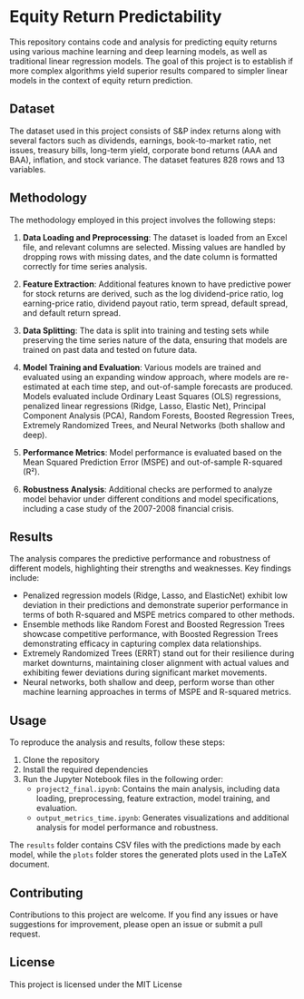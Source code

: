 # Equity Return Predictability

This repository contains code and analysis for predicting equity returns using various machine learning and deep learning models, as well as traditional linear regression models. The goal of this project is to establish if more complex algorithms yield superior results compared to simpler linear models in the context of equity return prediction.

## Dataset

The dataset used in this project consists of S&P index returns along with several factors such as dividends, earnings, book-to-market ratio, net issues, treasury bills, long-term yield, corporate bond returns (AAA and BAA), inflation, and stock variance. The dataset features 828 rows and 13 variables.

## Methodology

The methodology employed in this project involves the following steps:

1. **Data Loading and Preprocessing**: The dataset is loaded from an Excel file, and relevant columns are selected. Missing values are handled by dropping rows with missing dates, and the date column is formatted correctly for time series analysis.

2. **Feature Extraction**: Additional features known to have predictive power for stock returns are derived, such as the log dividend-price ratio, log earning-price ratio, dividend payout ratio, term spread, default spread, and default return spread.

3. **Data Splitting**: The data is split into training and testing sets while preserving the time series nature of the data, ensuring that models are trained on past data and tested on future data.

4. **Model Training and Evaluation**: Various models are trained and evaluated using an expanding window approach, where models are re-estimated at each time step, and out-of-sample forecasts are produced. Models evaluated include Ordinary Least Squares (OLS) regressions, penalized linear regressions (Ridge, Lasso, Elastic Net), Principal Component Analysis (PCA), Random Forests, Boosted Regression Trees, Extremely Randomized Trees, and Neural Networks (both shallow and deep).

5. **Performance Metrics**: Model performance is evaluated based on the Mean Squared Prediction Error (MSPE) and out-of-sample R-squared (R²).

6. **Robustness Analysis**: Additional checks are performed to analyze model behavior under different conditions and model specifications, including a case study of the 2007-2008 financial crisis.

## Results

The analysis compares the predictive performance and robustness of different models, highlighting their strengths and weaknesses. Key findings include:

- Penalized regression models (Ridge, Lasso, and ElasticNet) exhibit low deviation in their predictions and demonstrate superior performance in terms of both R-squared and MSPE metrics compared to other methods.
- Ensemble methods like Random Forest and Boosted Regression Trees showcase competitive performance, with Boosted Regression Trees demonstrating efficacy in capturing complex data relationships.
- Extremely Randomized Trees (ERRT) stand out for their resilience during market downturns, maintaining closer alignment with actual values and exhibiting fewer deviations during significant market movements.
- Neural networks, both shallow and deep, perform worse than other machine learning approaches in terms of MSPE and R-squared metrics.

## Usage

To reproduce the analysis and results, follow these steps:

1. Clone the repository
2. Install the required dependencies
3. Run the Jupyter Notebook files in the following order:
   - `project2_final.ipynb`: Contains the main analysis, including data loading, preprocessing, feature extraction, model training, and evaluation.
   - `output_metrics_time.ipynb`: Generates visualizations and additional analysis for model performance and robustness.

The `results` folder contains CSV files with the predictions made by each model, while the `plots` folder stores the generated plots used in the LaTeX document.

## Contributing

Contributions to this project are welcome. If you find any issues or have suggestions for improvement, please open an issue or submit a pull request.

## License

This project is licensed under the MIT License